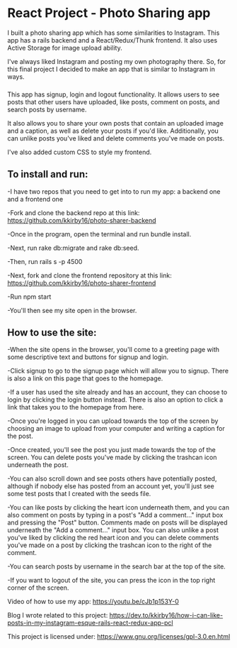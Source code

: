 # React Project - Photo Sharing app

I built a photo sharing app which has some similarities to Instagram. This app has a rails backend and a React/Redux/Thunk frontend. It also uses Active Storage for image upload ability.

I've always liked Instagram and posting my own photography there. So, for this final project I decided to make an app that is similar to Instagram in ways.

###

###

This app has signup, login and logout functionality. It allows users to see posts that other users have uploaded, like posts, comment on posts, and search posts by username.

It also allows you to share your own posts that contain an uploaded image and a caption, as well as delete your posts if you'd like. Additionally, you can unlike posts you've liked and delete comments you've made on posts.

I've also added custom CSS to style my frontend.

## To install and run:

-I have two repos that you need to get into to run my app: a backend one and a frontend one

-Fork and clone the backend repo at this link: https://github.com/kkirby16/photo-sharer-backend

-Once in the program, open the terminal and run bundle install.

-Next, run rake db:migrate and rake db:seed.

-Then, run rails s -p 4500

-Next, fork and clone the frontend repository at this link: https://github.com/kkirby16/photo-sharer-frontend

-Run npm start

-You'll then see my site open in the browser.

## How to use the site:

-When the site opens in the browser, you'll come to a greeting page with some descriptive text and buttons for signup and login.

-Click signup to go to the signup page which will allow you to signup. There is also a link on this page that goes to the homepage.

-If a user has used the site already and has an account, they can choose to login by clicking the login button instead. There is also an option to click a link that takes you to the homepage from here.

-Once you're logged in you can upload towards the top of the screen by choosing an image to upload from your computer and writing a caption for the post.

-Once created, you'll see the post you just made towards the top of the screen. You can delete posts you've made by clicking the trashcan icon underneath the post.

-You can also scroll down and see posts others have potentially posted, although if nobody else has posted from an account yet, you'll just see some test posts that I created with the seeds file.

-You can like posts by clicking the heart icon underneath them, and you can also comment on posts by typing in a post's "Add a comment..." input box and pressing the "Post" button. Comments made on posts will be displayed underneath the "Add a comment..." input box. You can also unlike a post you've liked by clicking the red heart icon and you can delete comments you've made on a post by clicking the trashcan icon to the right of the comment.

-You can search posts by username in the search bar at the top of the site.

-If you want to logout of the site, you can press the icon in the top right corner of the screen.

Video of how to use my app: https://youtu.be/cJb1p153Y-0

Blog I wrote related to this project: https://dev.to/kkirby16/how-i-can-like-posts-in-my-instagram-esque-rails-react-redux-app-pcl

This project is licensed under: https://www.gnu.org/licenses/gpl-3.0.en.html
